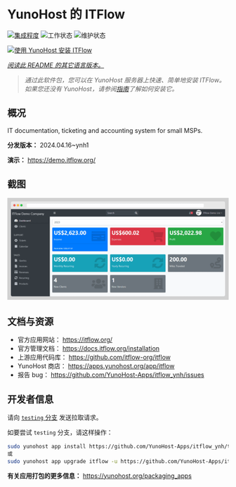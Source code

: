 <!--
注意：此 README 由 <https://github.com/YunoHost/apps/tree/master/tools/readme_generator> 自动生成
请勿手动编辑。
-->

# YunoHost 的 ITFlow

[![集成程度](https://dash.yunohost.org/integration/itflow.svg)](https://dash.yunohost.org/appci/app/itflow) ![工作状态](https://ci-apps.yunohost.org/ci/badges/itflow.status.svg) ![维护状态](https://ci-apps.yunohost.org/ci/badges/itflow.maintain.svg)

[![使用 YunoHost 安装 ITFlow](https://install-app.yunohost.org/install-with-yunohost.svg)](https://install-app.yunohost.org/?app=itflow)

*[阅读此 README 的其它语言版本。](./ALL_README.md)*

> *通过此软件包，您可以在 YunoHost 服务器上快速、简单地安装 ITFlow。*  
> *如果您还没有 YunoHost，请参阅[指南](https://yunohost.org/install)了解如何安装它。*

## 概况

IT documentation, ticketing and accounting system for small MSPs.

**分发版本：** 2024.04.16~ynh1

**演示：** <https://demo.itflow.org/>

## 截图

![ITFlow 的截图](./doc/screenshots/readme.gif)

## 文档与资源

- 官方应用网站： <https://itflow.org/>
- 官方管理文档： <https://docs.itflow.org/installation>
- 上游应用代码库： <https://github.com/itflow-org/itflow>
- YunoHost 商店： <https://apps.yunohost.org/app/itflow>
- 报告 bug： <https://github.com/YunoHost-Apps/itflow_ynh/issues>

## 开发者信息

请向 [`testing` 分支](https://github.com/YunoHost-Apps/itflow_ynh/tree/testing) 发送拉取请求。

如要尝试 `testing` 分支，请这样操作：

```bash
sudo yunohost app install https://github.com/YunoHost-Apps/itflow_ynh/tree/testing --debug
或
sudo yunohost app upgrade itflow -u https://github.com/YunoHost-Apps/itflow_ynh/tree/testing --debug
```

**有关应用打包的更多信息：** <https://yunohost.org/packaging_apps>
